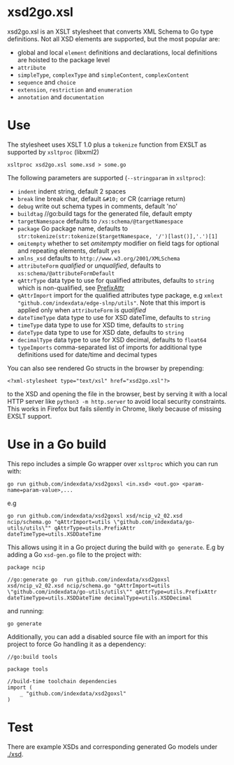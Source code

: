 # xsd2go.xsl

xsd2go.xsl is an XSLT stylesheet that converts XML Schema to Go type definitions. Not all XSD elements are supported, but the most
popular are:

*  global and local `element` definitions and declarations, local definitions are hoisted to the package level
* `attribute`
* `simpleType`, `complexType` and `simpleContent`, `complexContent`
* `sequence` and `choice`
* `extension`, `restriction` and `enumeration`
* `annotation` and `documentation`

# Use

The stylesheet uses XSLT 1.0 plus a `tokenize` function from EXSLT as supported by `xsltproc` (libxml2)

```
xsltproc xsd2go.xsl some.xsd > some.go
```

The following parameters are supported (`--stringparam` in `xsltproc`):

* `indent` indent string, default 2 spaces
* `break` line break char, default `&#10;` or CR (carriage return)
* `debug` write out schema types in comments, default 'no'
* `buildtag` //go:build tags for the generated file, default empty
* `targetNamespace` defaults to `/xs:schema/@targetNamespace`
* `package` Go package name, defaults to `str:tokenize(str:tokenize($targetNamespace, '/')[last()],'.')[1]`
* `omitempty` whether to set _omitempty_ modifier on field tags for optional and repeating elements, default `yes`
* `xmlns_xsd` defaults to `http://www.w3.org/2001/XMLSchema`
* `attributeForm` _qualified_ or _unqualified_, defaults to `xs:schema/@attributeFormDefault`
* `qAttrType` data type to use for qualified attributes, defaults to `string` which is non-qualified, see [PrefixAttr](https://github.com/indexdata/edge-slnp/blob/xsd-2-go-xsl/utils/xml.go)
* `qAttrImport` import for the qualified attributes type package, e.g `xmlext "github.com/indexdata/edge-slnp/utils"`. Note that this import is applied only when `attributeForm` is _qualified_
* `dateTimeType` data type to use for XSD dateTime, defaults to `string`
* `timeType` data type to use for XSD time, defaults to `string`
* `dateType` data type to use for XSD date, defaults to `string`
* `decimalType` data type to use for XSD decimal, defaults to `float64`
* `typeImports` comma-separated list of imports for additional type definitions used for date/time and decimal types

You can also see rendered Go structs in the browser by prepending:

```
<?xml-stylesheet type="text/xsl" href="xsd2go.xsl"?>
```

to the XSD and opening the file in the browser, best by serving it with a local HTTP server like `python3 -m http.server` to avoid local security constraints. This works in Firefox but fails silently in Chrome, likely because of missing EXSLT support.

# Use in a Go build

This repo includes a simple Go wrapper over `xsltproc` which you can run with:

```
go run github.com/indexdata/xsd2goxsl <in.xsd> <out.go> <param-name=param-value>,...
```

e.g

```
go run github.com/indexdata/xsd2goxsl xsd/ncip_v2_02.xsd ncip/schema.go "qAttrImport=utils \"github.com/indexdata/go-utils/utils\"" qAttrType=utils.PrefixAttr dateTimeType=utils.XSDDateTime
```

This allows using it in a Go project during the build with `go generate`. E.g by adding a Go `xsd-gen.go` file to the project with:

```
package ncip

//go:generate go  run github.com/indexdata/xsd2goxsl xsd/ncip_v2_02.xsd ncip/schema.go "qAttrImport=utils \"github.com/indexdata/go-utils/utils\"" qAttrType=utils.PrefixAttr dateTimeType=utils.XSDDateTime decimalType=utils.XSDDecimal
```

and running:

```
go generate
```

Additionally, you can add a disabled source file with an import for this project to force Go handling it as a dependency:

```
//go:build tools

package tools

//build-time toolchain dependencies
import (
	_ "github.com/indexdata/xsd2goxsl"
)
```

# Test

There are example XSDs and corresponding generated Go models under [./xsd](xsd/).
